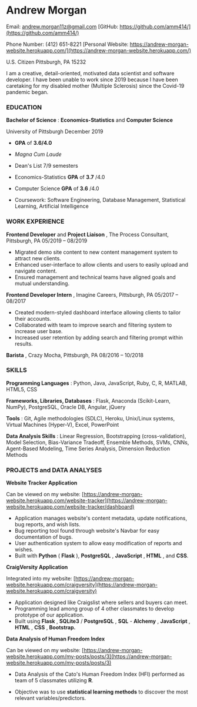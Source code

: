 # Andrew Morgan

Email: [andrew.morgan11z@gmail.com](mailto:andrew.morgan11z@gmail.com) [GitHub: https://github.com/amm414/](https://github.com/amm414/)

Phone Number: (412) 651-8221 [Personal Website: https://andrew-morgan-website.herokuapp.com/](https://andrew-morgan-website.herokuapp.com/)

U.S. Citizen Pittsburgh, PA 15232

I am a creative, detail-oriented, motivated data scientist and software developer. I have been unable to work since 2019 because I have been caretaking for my disabled mother (Multiple Sclerosis) since the Covid-19 pandemic began.

### EDUCATION

**Bachelor of Science** : **Economics-Statistics** and **Computer Science**

University of Pittsburgh December 2019

- **GPA** of **3.6/4.0**
- _Magna Cum Laude_
- Dean&#39;s List 7/9 semesters
- Economics-Statistics **GPA** of **3.7** /4.0
- Computer Science **GPA** of **3.6** /4.0

- Coursework: Software Engineering, Database Management, Statistical Learning, Artificial Intelligence

### WORK EXPERIENCE

**Frontend Developer** and **Project Liaison** , The Process Consultant, Pittsburgh, PA 05/2019 – 08/2019

- Migrated demo site content to new content management system to attract new clients.
- Enhanced user-interface to allow clients and users to easily upload and navigate content.
- Ensured management and technical teams have aligned goals and mutual understanding.

**Frontend Developer Intern** , Imagine Careers, Pittsburgh, PA 05/2017 – 08/2017

- Created modern-styled dashboard interface allowing clients to tailor their accounts.
- Collaborated with team to improve search and filtering system to increase user base.
- Increased user retention by adding search and filtering prompt within results.

**Barista** , Crazy Mocha, Pittsburgh, PA 08/2016 – 10/2018

### SKILLS

**Programming Languages** : Python, Java, JavaScript, Ruby, C, R, MATLAB, HTML5, CSS

**Frameworks, Libraries, Databases** : Flask, Anaconda (Scikit-Learn, NumPy), PostgreSQL, Oracle DB, Angular, jQuery

**Tools** : Git, Agile methodologies (SDLC), Heroku, Unix/Linux systems, Virtual Machines (Hyper-V), Excel, PowerPoint

**Data Analysis Skills** : Linear Regression, Bootstrapping (cross-validation), Model Selection, Bias-Variance Tradeoff, Ensemble Methods, SVMs, CNNs, Agent-Based Modeling, Time Series Analysis, Dimension Reduction Methods

### PROJECTS and DATA ANALYSES

**Website Tracker Application**

Can be viewed on my website: [https://andrew-morgan-website.herokuapp.com/website-tracker](https://andrew-morgan-website.herokuapp.com/website-tracker/dashboard)

- Application manages website&#39;s content metadata, update notifications, bug reports, and wish lists.
- Bug reporting tool found through website&#39;s Navbar for easy documentation of bugs.
- User authentication system to allow easy modification of reports and wishes.
- Built with **Python** ( **Flask** ), **PostgreSQL** , **JavaScript** , **HTML** , and **CSS**.

**CraigVersity Application**

Integrated into my website: [https://andrew-morgan-website.herokuapp.com/craigversity](https://andrew-morgan-website.herokuapp.com/craigversity)

- Application designed like Craigslist where sellers and buyers can meet.
- Programming lead among group of 4 other classmates to develop prototype of our application.
- Built using **Flask** , **SQLite3** / **PostgreSQL** , **SQL** - **Alchemy** , **JavaScript** , **HTML** , **CSS** , **Bootstrap.**

**Data Analysis of Human Freedom Index**

Can be viewed on my website: [https://andrew-morgan-website.herokuapp.com/my-posts/posts/3](https://andrew-morgan-website.herokuapp.com/my-posts/posts/3)

- Data Analysis of the Cato&#39;s Human Freedom Index (HFI) performed as team of 5 classmates utilizing **R**.

- Objective was to use **statistical learning methods** to discover the most relevant variables/predictors.
